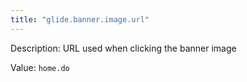 ```yaml
---
title: "glide.banner.image.url"
---
```


Description: URL used when clicking the banner image

Value: `home.do`